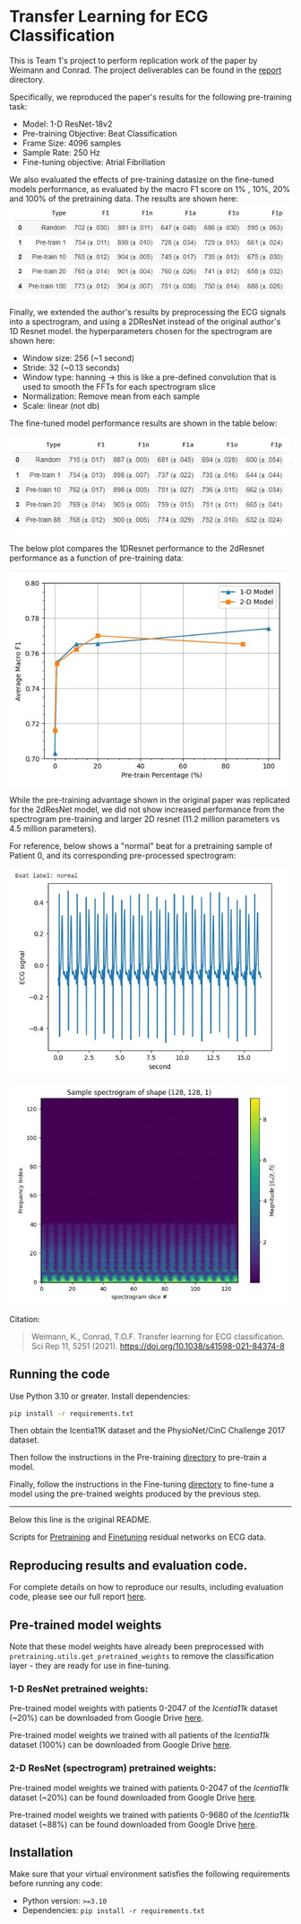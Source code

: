 # Transfer Learning for ECG Classification
This is Team 1's project to perform replication work of the paper by Weimann and Conrad. The project deliverables can be found in the [report](report) directory.

Specifically, we reproduced the paper's results for the following pre-training task:
- Model: 1-D ResNet-18v2
- Pre-training Objective: Beat Classification
- Frame Size: 4096 samples
- Sample Rate: 250 Hz
- Fine-tuning objective: Atrial Fibrillation

We also evaluated the effects of pre-training datasize on the fine-tuned models performance, as evaluated by the macro F1 score on 1% , 10%, 20% and 100% of the pretraining data. The results are shown here:
![Resnet1d F1 scores](report/images/1dResNetF1Scores.JPG)


Finally, we extended the author's results by preprocessing the ECG signals into a spectrogram, and using a 2DResNet instead of the original author's 1D Resnet model. the hyperparameters chosen for the spectrogram are shown here:
- Window size: 256 (~1 second)
- Stride: 32 (~0.13 seconds)
- Window type: hanning -> this is like a pre-defined convolution that is used to smooth the FFTs for each spectrogram slice
- Normalization: Remove mean from each sample
- Scale: linear (not db)

The fine-tuned model performance results are shown in the table below:

![Resnet2d F1 Scores](report/images/2dResNetF1Scores.JPG)


The below plot compares the 1DResnet performance to the 2dResnet performance as a function of pre-training data:

![Comparing 1d and 2d Results vs pretraining size](report/images/F1vsPretrainingSizeComparison.JPG)

While the pre-training advantage shown in the original paper was replicated for the 2dResNet model, we did not show increased performance from the spectrogram pre-training and larger 2D resnet (11.2 million parameters vs 4.5 million parameters).


For reference, below shows a "normal" beat for a pretraining sample of Patient 0, and its corresponding pre-processed spectrogram:

![time domain](report/images/timedomain_normal_pretrain_sample.JPG)


![spectrogram](report/images/spectrogram_normal_pretrain_sample.JPG)




Citation:

> Weimann, K., Conrad, T.O.F. Transfer learning for ECG classification. Sci Rep 11, 5251 (2021). https://doi.org/10.1038/s41598-021-84374-8

## Running the code

Use Python 3.10 or greater. Install dependencies:

```bash
pip install -r requirements.txt
```

Then obtain the Icentia11K dataset and the PhysioNet/CinC Challenge 2017 dataset.

Then follow the instructions in the Pre-training [directory](pretraining) to pre-train a model.

Finally, follow the instructions in the Fine-tuning [directory](finetuning) to fine-tune a model using the pre-trained weights produced by the previous step.

---

Below this line is the original README.

Scripts for [Pretraining](pretraining) and [Finetuning](finetuning) residual networks on ECG data.

## Reproducing results and evaluation code.
For complete details on how to reproduce our results, including evaluation code, please see our full report [here](report/DL4H_Team_1.ipynb).

## Pre-trained model weights
Note that these model weights have already been preprocessed with  `pretraining.utils.get_pretrained_weights` to remove the classification layer - they are ready for use in fine-tuning.

### 1-D ResNet pretrained weights:
Pre-trained model weights with patients 0-2047 of the _Icentia11k_ dataset (~20%) can be downloaded from Google Drive [here](https://drive.google.com/file/d/1-9hQzriOv6y6DUu_ND23lwqGo6zv78yv/view?usp=sharing).

Pre-trained model weights we trained with all patients of the _Icentia11k_ dataset (100%) can be downloaded from Google Drive [here](https://drive.google.com/file/d/1-I6J8AEJaWiNI88LGQ5tjLOVMd-qbxdu/view?usp=sharing).

### 2-D ResNet (spectrogram) pretrained weights:
Pre-trained model weights we trained with patients 0-2047 of the _Icentia11k_ dataset (~20%) can be found downloaded from Google Drive [here](https://drive.google.com/file/d/1-2rY0cxoLG1xK-L7RNKNwX0fDDtpT5oo/view?usp=sharing).


Pre-trained model weights we trained with patients 0-9680 of the _Icentia11k_ dataset (~88%) can be found downloaded from Google Drive [here](https://drive.google.com/file/d/13Lv9ZLW2s9-ABLBIMRiK6NULWoQJ6_7j/view?usp=drive_link).


## Installation

Make sure that your virtual environment satisfies the following requirements before running any code:

* Python version: `>=3.10`
* Dependencies: `pip install -r requirements.txt`
